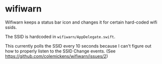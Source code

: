 # wifiwarn

Wifiwarn keeps a status bar icon and changes it for certain hard-coded wifi ssids.

The SSID is hardcoded in `wifiwarn/AppDelegate.swift`.

This currently polls the SSID every 10 seconds because I can't figure out how to properly listen to the SSID Change events. (See https://github.com/colemickens/wifiwarn/issues/2)
